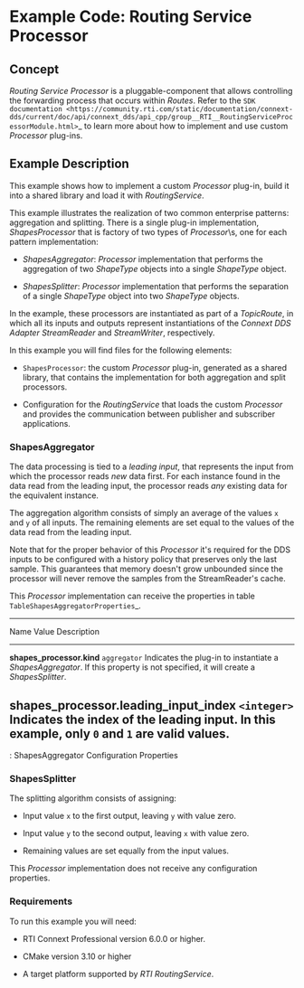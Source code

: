 # Example Code: Routing Service Processor

## Concept

*Routing Service Processor* is a pluggable-component that allows controlling
the forwarding process that occurs within *Routes*. Refer to the
`SDK documentation <https://community.rti.com/static/documentation/connext-dds/current/doc/api/connext_dds/api_cpp/group__RTI__RoutingServiceProcessorModule.html>`_
to learn more about how to implement and use custom *Processor* plug-ins.

## Example Description

This example shows how to implement a custom *Processor* plug-in, build it
into a shared library and load it with *RoutingService*.

This example illustrates the realization of two common enterprise patterns:
aggregation and splitting. There is a single plug-in implementation,
*ShapesProcessor* that is factory of two types of *Processor*\s, one for
each pattern implementation:

- *ShapesAggregator*: *Processor* implementation that performs the aggregation
  of two *ShapeType* objects into a single *ShapeType* object.

- *ShapesSplitter*: *Processor* implementation that performs the separation
  of a single *ShapeType* object into two  *ShapeType* objects.

In the example, these processors are instantiated as part of a *TopicRoute*,
in which all its inputs and outputs represent instantiations of the
*Connext DDS Adapter StreamReader* and *StreamWriter*, respectively.

In this example you will find files for the following elements:

- `ShapesProcessor`: the custom *Processor* plug-in, generated as a
  shared library, that contains the implementation for both aggregation
  and split processors.

- Configuration for the *RoutingService* that loads the custom *Processor* and
  provides the communication between publisher and subscriber applications.

### ShapesAggregator

The data processing is tied to a *leading input*, that represents the input
from which the processor reads *new* data first. For each instance found in the
data read from the leading input, the processor reads *any* existing data for
the equivalent instance.

The aggregation algorithm consists of simply an average of the values ``x`` and
``y`` of all inputs. The remaining elements are set equal to the values of the
data read from the leading input.

Note that for the proper behavior of this *Processor* it's required for the DDS
inputs to be configured with a history policy that preserves only the last
sample. This guarantees that memory doesn't grow unbounded since the processor
will never remove the samples from the StreamReader's cache.

This *Processor* implementation can receive the properties in table
`TableShapesAggregatorProperties`_.

-------------------------------------------------------------------------------------
Name                                          Value             Description
--------------------------------------------- ----------------- ---------------------
**shapes\_processor.kind**                    `aggregator`      Indicates the plug-in
                                                                to instantiate a
                                                                *ShapesAggregator*.
                                                                If this property is
                                                                not specified, it
                                                                will create a
                                                                *ShapesSplitter*.

**shapes\_processor.leading\_input\_index**   `<integer>`       Indicates the index
                                                                of the leading input.
                                                                In this example, only
                                                                `0` and `1` are valid
                                                                values.
-------------------------------------------------------------------------------------

: ShapesAggregator Configuration Properties


### ShapesSplitter

The splitting algorithm consists of assigning:

- Input value ``x`` to the first output, leaving ``y`` with value zero.

- Input value ``y`` to the second output, leaving ``x`` with value zero.

- Remaining values are set equally from the input values.

This *Processor* implementation does not receive any configuration properties.

### Requirements

To run this example you will need:

- RTI Connext Professional version 6.0.0 or higher.

- CMake version 3.10 or higher

- A target platform supported by *RTI* *RoutingService*.
